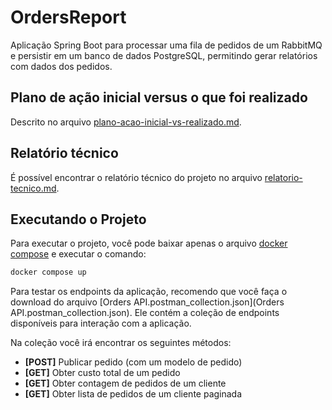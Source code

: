 # OrdersReport

Aplicação Spring Boot para processar uma fila de pedidos de um RabbitMQ e persistir em um banco de dados PostgreSQL,
permitindo gerar relatórios com dados dos pedidos.

## Plano de ação inicial versus o que foi realizado

Descrito no arquivo [plano-acao-inicial-vs-realizado.md](plano-acao-inicial-vs-realizado.md).

## Relatório técnico

É possível encontrar o relatório técnico do projeto no arquivo [relatorio-tecnico.md](relatorio-tecnico.md).

## Executando o Projeto

Para executar o projeto, você pode baixar apenas o arquivo [docker compose](docker-compose.yml) e executar o comando:
```sh
docker compose up
```

Para testar os endpoints da aplicação, recomendo que você faça o download do arquivo [Orders API.postman_collection.json](Orders API.postman_collection.json).
Ele contém a coleção de endpoints disponíveis para interação com a aplicação. 

Na coleção você irá encontrar os seguintes métodos:
- **[POST]** Publicar pedido (com um modelo de pedido)
- **[GET]** Obter custo total de um pedido
- **[GET]** Obter contagem de pedidos de um cliente
- **[GET]** Obter lista de pedidos de um cliente paginada